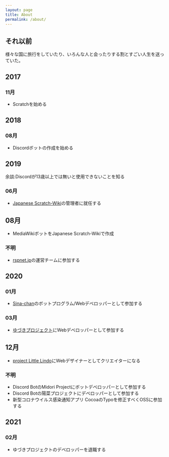```yaml
---
layout: page
title: About
permalink: /about/
---
```


## それ以前

様々な国に旅行をしていたり、いろんな人と会ったりする割とすごい人生を送っていた。

## 2017

### 11月
* Scratchを始める

## 2018

### 08月
* Discordボットの作成を始める

## 2019

余談:Discordが13歳以上では無いと使用できないことを知る
### 06月
* [Japanese Scratch-Wiki](https://ja.scratch-wiki.info)の管理者に就任する

## 08月
* MediaWikiボットをJapanese Scratch-Wikiで作成
### 不明

* [rspnet.jp](https://rspnet.jp)の運営チームに参加する

## 2020

### 01月
* [Sina-chan](https://sina-chan-d.com)のボットプログラム/Webデベロッパーとして参加する
### 03月

* [ゆづきプロジェクト](https://yudzuki.aoichaan.jp)にWebデベロッパーとして参加する

## 12月

* [project Little Lindo](https://littlelindo.jp)にWebデザイナーとしてクリエイターになる
### 不明

* Discord BotのMidori Projectにボットデベロッパーとして参加する
* Discord Botの陽菜プロジェクトにデベロッパーとして参加する
* 新型コロナウイルス感染通知アプリ CocoaのTypoを修正すべくOSSに参加する

## 2021

### 02月

* ゆづきプロジェクトのデベロッパーを退職する